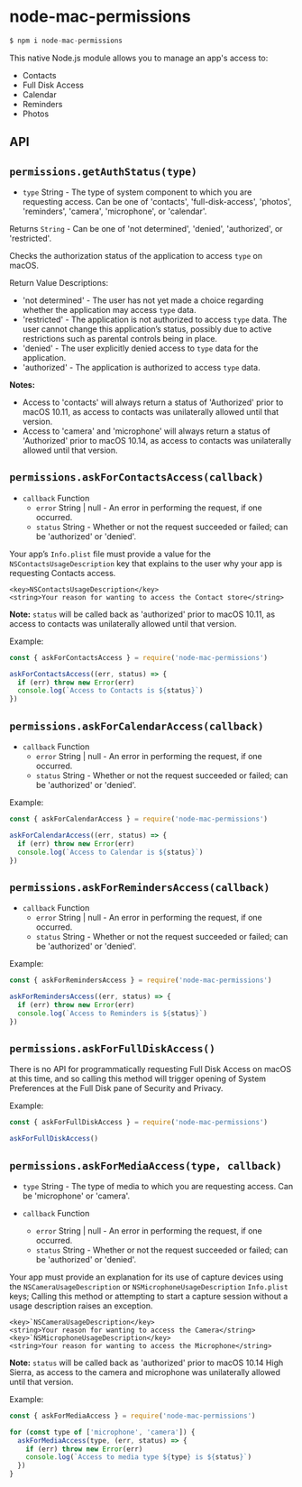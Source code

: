 # node-mac-permissions

```js
$ npm i node-mac-permissions
```

This native Node.js module allows you to manage an app's access to:

* Contacts
* Full Disk Access
* Calendar
* Reminders
* Photos

## API

## `permissions.getAuthStatus(type)`

* `type` String - The type of system component to which you are requesting access. Can be one of 'contacts', 'full-disk-access', 'photos', 'reminders', 'camera', 'microphone', or 'calendar'.

Returns `String` - Can be one of 'not determined', 'denied', 'authorized', or 'restricted'.

Checks the authorization status of the application to access `type` on macOS.

Return Value Descriptions: 
* 'not determined' - The user has not yet made a choice regarding whether the application may access `type` data.
* 'restricted' - The application is not authorized to access `type` data. The user cannot change this application’s status, possibly due to active restrictions such as parental controls being in place.
* 'denied' - The user explicitly denied access to `type` data for the application.
* 'authorized' - The application is authorized to access `type` data.

**Notes:**
  * Access to 'contacts' will always return a status of 'Authorized' prior to macOS 10.11, as access to contacts was unilaterally allowed until that version.
  * Access to 'camera' and 'microphone' will always return a status of 'Authorized' prior to macOS 10.14, as access to contacts was unilaterally allowed until that version.

## `permissions.askForContactsAccess(callback)`

* `callback` Function
  * `error` String | null - An error in performing the request, if one occurred.
  * `status` String - Whether or not the request succeeded or failed; can be 'authorized' or 'denied'.

Your app’s `Info.plist` file must provide a value for the `NSContactsUsageDescription` key that explains to the user why your app is requesting Contacts access.

```
<key>NSContactsUsageDescription</key>
<string>Your reason for wanting to access the Contact store</string>
```

**Note:** `status` will be called back as 'authorized' prior to macOS 10.11, as access to contacts was unilaterally allowed until that version.

Example:
```js
const { askForContactsAccess } = require('node-mac-permissions')

askForContactsAccess((err, status) => {
  if (err) throw new Error(err)
  console.log(`Access to Contacts is ${status}`)
})
```

## `permissions.askForCalendarAccess(callback)`

* `callback` Function
  * `error` String | null - An error in performing the request, if one occurred.
  * `status` String - Whether or not the request succeeded or failed; can be 'authorized' or 'denied'.

Example:
```js
const { askForCalendarAccess } = require('node-mac-permissions')

askForCalendarAccess((err, status) => {
  if (err) throw new Error(err)
  console.log(`Access to Calendar is ${status}`)
})
```

## `permissions.askForRemindersAccess(callback)`

* `callback` Function
  * `error` String | null - An error in performing the request, if one occurred.
  * `status` String - Whether or not the request succeeded or failed; can be 'authorized' or 'denied'.

Example:
```js
const { askForRemindersAccess } = require('node-mac-permissions')

askForRemindersAccess((err, status) => {
  if (err) throw new Error(err)
  console.log(`Access to Reminders is ${status}`)
})
```

## `permissions.askForFullDiskAccess()`

There is no API for programmatically requesting Full Disk Access on macOS at this time, and so calling this method will trigger opening of System Preferences at the Full Disk pane of Security and Privacy.

Example:
```js
const { askForFullDiskAccess } = require('node-mac-permissions')

askForFullDiskAccess()
```

## `permissions.askForMediaAccess(type, callback)`

* `type` String - The type of media to which you are requesting access. Can be 'microphone' or 'camera'.

* `callback` Function
  * `error` String | null - An error in performing the request, if one occurred.
  * `status` String - Whether or not the request succeeded or failed; can be 'authorized' or 'denied'.

Your app must provide an explanation for its use of capture devices using the `NSCameraUsageDescription` or `NSMicrophoneUsageDescription` `Info.plist` keys; Calling this method or attempting to start a capture session without a usage description raises an exception.

```
<key>`NSCameraUsageDescription</key>
<string>Your reason for wanting to access the Camera</string>
<key>`NSMicrophoneUsageDescription</key>
<string>Your reason for wanting to access the Microphone</string>
```

**Note:** `status` will be called back as 'authorized' prior to macOS 10.14 High Sierra, as access to the camera and microphone was unilaterally allowed until that version.

Example:
```js
const { askForMediaAccess } = require('node-mac-permissions')

for (const type of ['microphone', 'camera']) {
  askForMediaAccess(type, (err, status) => {
    if (err) throw new Error(err)
    console.log(`Access to media type ${type} is ${status}`)
  })
}
```
